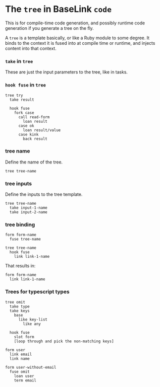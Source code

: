 # The `tree` in BaseLink `code`

This is for compile-time code generation, and possibly runtime code
generation if you generate a tree on the fly.

A `tree` is a template basically, or like a Ruby module to some degree.
It binds to the context it is fused into at compile time or runtime, and
injects content into that context.

### `take` in `tree`

These are just the input parameters to the tree, like in tasks.

### `hook fuse` in `tree`

```
tree try
  take result

  hook fuse
    fork case
      call read-form
        loan result
      case ok
        loan result/value
      case kink
        back result
```

### tree name

Define the name of the tree.

```
tree tree-name
```

### tree inputs

Define the inputs to the tree template.

```
tree tree-name
  take input-1-name
  take input-2-name
```

### tree binding

```
form form-name
  fuse tree-name

tree tree-name
  hook fuse
    link link-1-name
```

That results in:

```
form form-name
  link link-1-name
```

### Trees for typescript types

```
tree omit
  take type
  take keys
    base
      like key-list
        like any

  hook fuse
    slot form
    [loop through and pick the non-matching keys]

form user
  link email
  link name

form user-without-email
  fuse omit
    loan user
    term email
```

